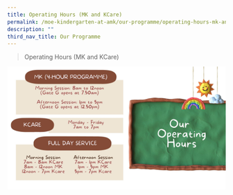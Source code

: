 ```yaml
---
title: Operating Hours (MK and KCare)
permalink: /moe-kindergarten-at-amk/our-programme/operating-hours-mk-and-kcare/
description: ""
third_nav_title: Our Programme
---
```

>Operating Hours (MK and KCare)


![](/images/MOE%20Kindergarten/Our%20Operating%20Hours.jpg)